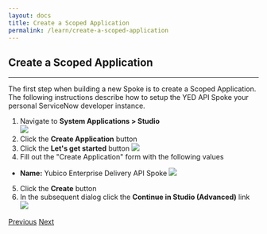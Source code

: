 ```yaml
---
layout: docs
title: Create a Scoped Application
permalink: /learn/create-a-scoped-application
---
```


## Create a Scoped Application
---
The first step when building a new Spoke is to create a Scoped Application. The following instructions describe how to setup the YED API Spoke your personal ServiceNow developer instance. 

1. Navigate to **System Applications > Studio**  
  ![]({{site.baseurl}}/assets/images/1-studio.png)
2. Click the **Create Application** button
3. Click the **Let's get started** button
  ![]({{site.baseurl}}/assets/images/2-get-started.png)
4. Fill out the "Create Application" form with the following values

  - **Name:** Yubico Enterprise Delivery API Spoke 
  ![]({{site.baseurl}}/assets/images/3-create-app.png)

5. Click the **Create** button
6. In the subsequent dialog click the **Continue in Studio (Advanced)** link
  ![]({{site.baseurl}}/assets/images/4-continue.png)

<div class="btns">
  <a class="btn--secondary" href="/yed-spoke-example/learn/prerequisites">Previous</a>
  <a class="btn" href="/yed-spoke-example/learn/add-to-service-catalog">Next</a>
</div>
